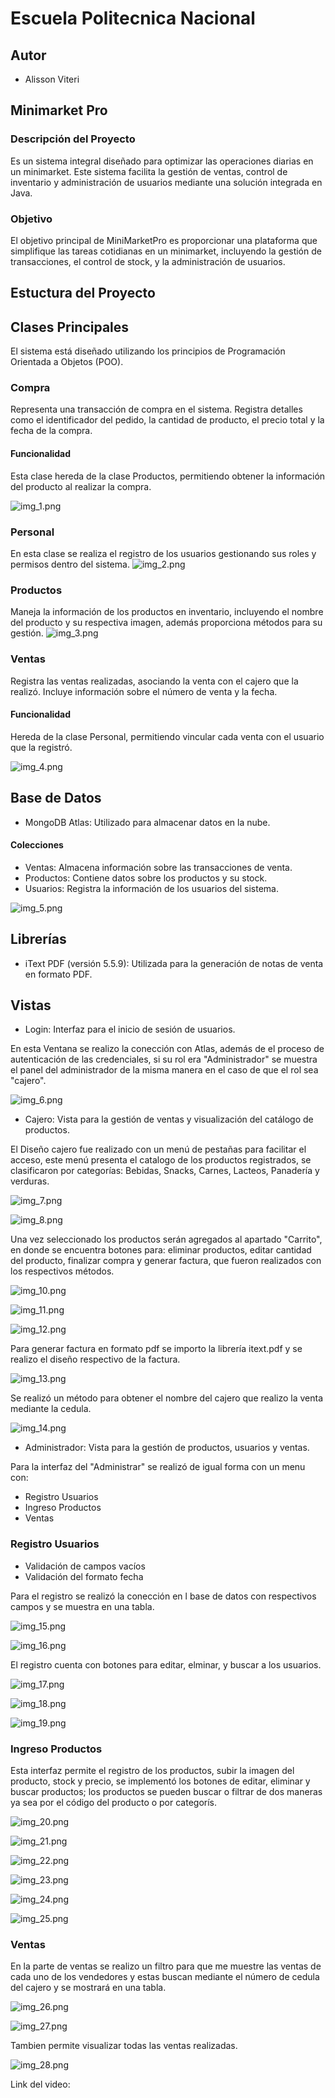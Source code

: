 
# Escuela Politecnica Nacional



## Autor

- Alisson Viteri
## Minimarket Pro
### Descripción del Proyecto
Es un sistema integral diseñado para optimizar las operaciones diarias en un minimarket. Este sistema facilita la gestión de ventas, control de inventario y administración de usuarios mediante una solución integrada en Java.

### Objetivo
El objetivo principal de MiniMarketPro es proporcionar una plataforma que simplifique las tareas cotidianas en un minimarket, incluyendo la gestión de transacciones, el control de stock, y la administración de usuarios.

## Estuctura del Proyecto

## Clases Principales
El sistema está diseñado utilizando los principios de Programación Orientada a Objetos (POO).

### Compra
Representa una transacción de compra en el sistema. Registra detalles como el identificador del pedido, la cantidad de producto, el precio total y la fecha de la compra.

#### Funcionalidad
Esta clase hereda de la clase Productos, permitiendo obtener la información del producto al realizar la compra.

![img_1.png](img_1.png)

### Personal
En esta clase se realiza el registro de los usuarios gestionando sus roles y permisos dentro del sistema.
![img_2.png](img_2.png)

### Productos
Maneja la información de los productos en inventario, incluyendo el nombre del producto y su respectiva imagen, además proporciona métodos para su gestión.
![img_3.png](img_3.png)

### Ventas
Registra las ventas realizadas, asociando la venta con el cajero que la realizó. Incluye información sobre el número de venta y la fecha.

#### Funcionalidad
Hereda de la clase Personal, permitiendo vincular cada venta con el usuario que la registró.

![img_4.png](img_4.png)

## Base de Datos
* MongoDB Atlas: Utilizado para almacenar datos en la nube.
#### Colecciones
* Ventas: Almacena información sobre las transacciones de venta.
* Productos: Contiene datos sobre los productos y su stock.
* Usuarios: Registra la información de los usuarios del sistema.

![img_5.png](img_5.png)

## Librerías
* iText PDF (versión 5.5.9): Utilizada para la generación de notas de venta en formato PDF.

## Vistas
* Login: Interfaz para el inicio de sesión de usuarios.

En esta Ventana se realizo la conección con Atlas, además de el proceso de autenticación 
de las credenciales, si su rol era "Administrador" se muestra el panel del administrador
de la misma manera en el caso de que el rol sea "cajero".

![img_6.png](img_6.png)

* Cajero: Vista para la gestión de ventas y visualización del catálogo de productos.

El Diseño cajero fue realizado con un menú de pestañas para facilitar el acceso,
este menú presenta el catalogo de los productos registrados, se clasificaron por categorías:
Bebidas, Snacks, Carnes, Lacteos, Panadería y verduras.

![img_7.png](img_7.png)

![img_8.png](img_8.png)

Una vez seleccionado los productos serán agregados al apartado "Carrito", en donde
se encuentra botones para: eliminar productos, editar cantidad del producto,
finalizar compra y generar factura, que fueron realizados con los respectivos
métodos.

![img_10.png](img_10.png)

![img_11.png](img_11.png)

![img_12.png](img_12.png)

Para generar factura en formato pdf se importo la librería itext.pdf y se realizo 
el diseño respectivo de la factura.

![img_13.png](img_13.png)

Se realizó un método para obtener el nombre del cajero que realizo la venta mediante la cedula.

![img_14.png](img_14.png)


* Administrador: Vista para la gestión de productos, usuarios y ventas.

Para la interfaz del "Administrar" se realizó de igual forma con un menu con: 
* Registro Usuarios
* Ingreso Productos 
* Ventas

### Registro Usuarios
* Validación de campos vacíos
* Validación del formato fecha 

Para el registro se realizó la conección en l base de datos con respectivos
campos y se muestra en una tabla.

![img_15.png](img_15.png)

![img_16.png](img_16.png)

El registro cuenta con botones para editar, elminar, y buscar a los usuarios.

![img_17.png](img_17.png)

![img_18.png](img_18.png)

![img_19.png](img_19.png)

### Ingreso Productos
Esta interfaz permite el registro de los productos, subir la imagen del producto, stock y 
precio, se implementó los botones de editar, eliminar y buscar productos; los 
productos se pueden buscar o filtrar de dos maneras ya sea por el código del 
producto o por categorís.

![img_20.png](img_20.png)

![img_21.png](img_21.png)

![img_22.png](img_22.png)

![img_23.png](img_23.png)

![img_24.png](img_24.png)

![img_25.png](img_25.png)

### Ventas
En la parte de ventas se realizo un filtro para que me muestre las ventas de cada
uno de los vendedores y estas buscan mediante el número de cedula del cajero y se mostrará
en una tabla.

![img_26.png](img_26.png)

![img_27.png](img_27.png)

Tambien permite visualizar todas las ventas realizadas.

![img_28.png](img_28.png)


Link del video: 












